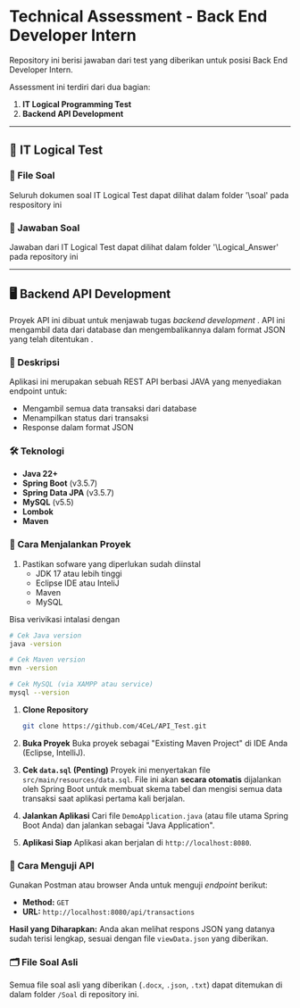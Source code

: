 # Technical Assessment - Back End Developer Intern

Repository ini berisi jawaban dari test yang diberikan untuk posisi Back End Developer Intern.

Assessment ini terdiri dari dua bagian:
1.  **IT Logical Programming Test**
2.  **Backend API Development**

---
## 🧠 IT Logical Test

### 📁 File Soal
Seluruh dokumen soal IT Logical Test dapat dilihat dalam folder '\soal' pada respository ini

### 📄 Jawaban Soal
Jawaban dari IT Logical Test dapat dilihat dalam folder '\Logical_Answer' pada repository ini

---

## 🖥️ Backend API Development

Proyek API ini dibuat untuk menjawab tugas *backend development* . API ini mengambil data dari database dan mengembalikannya dalam format JSON yang telah ditentukan .

### 📖 Deskripsi
Aplikasi ini merupakan sebuah REST API berbasi JAVA yang menyediakan endpoint untuk:
* Mengambil semua data transaksi dari database
* Menampilkan status dari transaksi
* Response dalam format JSON

### 🛠️ Teknologi
* **Java 22+**
* **Spring Boot** (v3.5.7)
* **Spring Data JPA** (v3.5.7)
* **MySQL** (v5.5)
* **Lombok**
* **Maven**                                   

### 🚀 Cara Menjalankan Proyek

1. Pastikan sofware yang diperlukan sudah diinstal
    * JDK 17 atau lebih tinggi
    * Eclipse IDE atau InteliJ
    * Maven
    * MySQL

Bisa verivikasi intalasi dengan
 ```bash
# Cek Java version
java -version

# Cek Maven version
mvn -version

# Cek MySQL (via XAMPP atau service)
mysql --version
```



1.  **Clone Repository**
    ```bash
    git clone https://github.com/4CeL/API_Test.git
    ```

2.  **Buka Proyek**
    Buka proyek sebagai "Existing Maven Project" di IDE Anda (Eclipse, IntelliJ).

3.  **Cek `data.sql` (Penting)**
    Proyek ini menyertakan file `src/main/resources/data.sql`. File ini akan **secara otomatis** dijalankan oleh Spring Boot untuk membuat skema tabel dan mengisi semua data transaksi saat aplikasi pertama kali berjalan.

4.  **Jalankan Aplikasi**
    Cari file `DemoApplication.java` (atau file utama Spring Boot Anda) dan jalankan sebagai "Java Application".

5.  **Aplikasi Siap**
    Aplikasi akan berjalan di `http://localhost:8080`.

### 🧪 Cara Menguji API

Gunakan Postman atau browser Anda untuk menguji *endpoint* berikut:

* **Method:** `GET` 
* **URL:** `http://localhost:8080/api/transactions`

**Hasil yang Diharapkan:**
Anda akan melihat respons JSON yang datanya sudah terisi lengkap, sesuai dengan file `viewData.json` yang diberikan.

### 🗂️ File Soal Asli

Semua file soal asli yang diberikan (`.docx`, `.json`, `.txt`) dapat ditemukan di dalam folder `/Soal` di repository ini.
